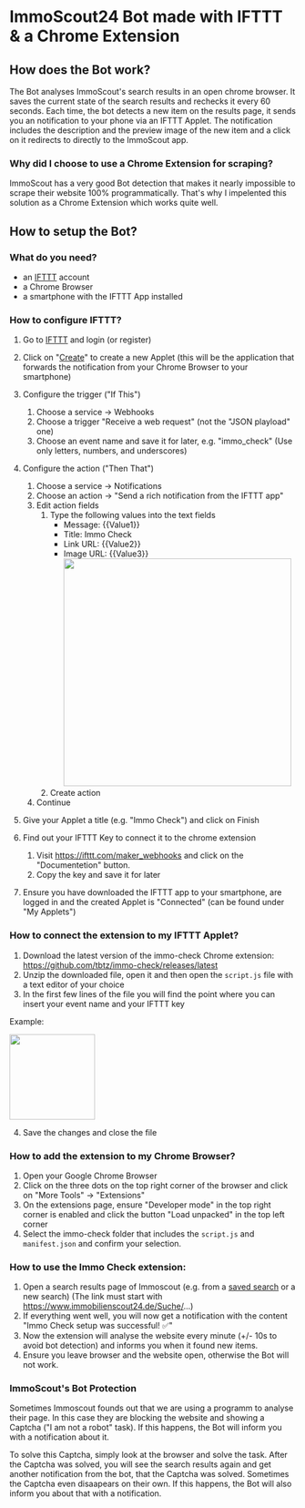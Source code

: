 # ImmoScout24 Bot made with IFTTT & a Chrome Extension

## How does the Bot work?
The Bot analyses ImmoScout's search results in an open chrome browser.
It saves the current state of the search results and rechecks it every 60 seconds.
Each time, the bot detects a new item on the results page, it sends you an notification to your phone via an IFTTT Applet.
The notification includes the description and the preview image of the new item and a click on it redirects to directly to the ImmoScout app.

### Why did I choose to use a Chrome Extension for scraping?
ImmoScout has a very good Bot detection that makes it nearly impossible to scrape their website 100% programmatically. That's why I impelented this solution as a Chrome Extension which works quite well.

## How to setup the Bot?

### What do you need?
- an [IFTTT](https://ifttt.com/) account
- a Chrome Browser
- a smartphone with the IFTTT App installed

### How to configure IFTTT?
1. Go to [IFTTT](https://ifttt.com/) and login (or register)
2. Click on "[Create](https://ifttt.com/create)" to create a new Applet (this will be the application that forwards the notification from your Chrome Browser to your smartphone)
3. Configure the trigger ("If This")
	1. Choose a service -> Webhooks
	2. Choose a trigger "Receive a web request" (not the "JSON playload" one)
	3. Choose an event name and save it for later, e.g. "immo_check" (Use only letters, numbers, and underscores)

4. Configure the action ("Then That")
	1. Choose a service -> Notifications
	2. Choose an action -> "Send a rich notification from the IFTTT app"
	3. Edit action fields
		1. Type the following values into the text fields
			- Message: {{Value1}}
			- Title: Immo Check
			- Link URL: {{Value2}}
			- Image URL: {{Value3}}
		<img src="https://user-images.githubusercontent.com/9198250/190218652-f5f85db7-e34d-4a7e-8dd3-2b4fa2dc858c.png" height="400"></img>
		2. Create action
	4. Continue

5. Give your Applet a title (e.g. "Immo Check") and click on Finish
6. Find out your IFTTT Key to connect it to the chrome extension
	1. Visit https://ifttt.com/maker_webhooks and click on the "Documentetion" button.
	2. Copy the key and save it for later
7. Ensure you have downloaded the IFTTT app to your smartphone, are logged in and the created Applet is "Connected" (can be found under "My Applets")

### How to connect the extension to my IFTTT Applet?
1. Download the latest version of the immo-check Chrome extension: https://github.com/tbtz/immo-check/releases/latest
2. Unzip the downloaded file, open it and then open the `script.js` file with a text editor of your choice
3. In the first few lines of the file you will find the point where you can insert your event name and your IFTTT key

Example:

<img src="https://user-images.githubusercontent.com/9198250/190223072-482d1c77-500c-4031-ab90-3542d21e7616.png" height="150"></img>

4. Save the changes and close the file

### How to add the extension to my Chrome Browser?
1. Open your Google Chrome Browser
2. Click on the three dots on the top right corner of the browser and click on "More Tools" -> "Extensions"
3. On the extensions page, ensure "Developer mode" in the top right corner is enabled and click the button "Load unpacked" in the top left corner
4. Select the immo-check folder that includes the `script.js` and `manifest.json` and confirm your selection.

### How to use the Immo Check extension:
1. Open a search results page of Immoscout (e.g. from a [saved search](https://www.immobilienscout24.de/savedsearch/myscout/manage/) or a new search) (The link must start with https://www.immobilienscout24.de/Suche/...)
2. If everything went well, you will now get a notification with the content "Immo Check setup was successful! ✅"
3. Now the extension will analyse the website every minute (+/- 10s to avoid bot detection) and informs you when it found new items.
4. Ensure you leave browser and the website open, otherwise the Bot will not work.

### ImmoScout's Bot Protection
Sometimes Immoscout founds out that we are using a programm to analyse their page. In this case they are blocking the website and showing a Captcha ("I am not a robot" task). If this happens, the Bot will inform you with a notification about it.

To solve this Captcha, simply look at the browser and solve the task. After the Captcha was solved, you will see the search results again and get another notification from the bot, that the Captcha was solved. Sometimes the Captcha even disaapears on their own. If this happens, the Bot will also inform you about that with a notification.
